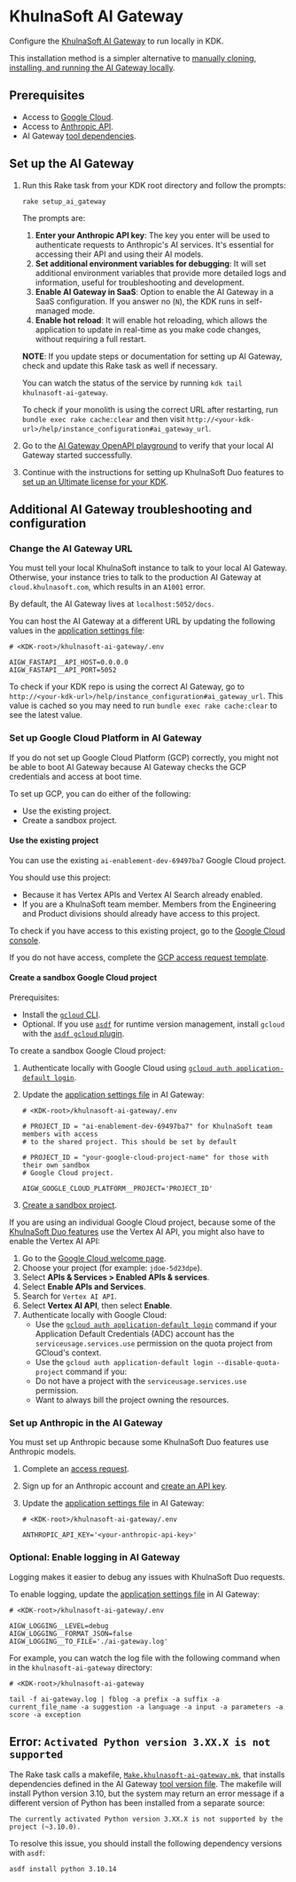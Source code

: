 # KhulnaSoft AI Gateway

Configure the [KhulnaSoft AI Gateway](https://khulnasoft.com/khulnasoft-org/modelops/applied-ml/code-suggestions/ai-assist)
to run locally in KDK.

This installation method is a simpler alternative to
[manually cloning, installing, and running the AI Gateway locally](https://khulnasoft.com/khulnasoft-org/modelops/applied-ml/code-suggestions/ai-assist#how-to-run-the-server-locally).

## Prerequisites

- Access to [Google Cloud](#set-up-google-cloud-platform-in-ai-gateway).
- Access to [Anthropic API](#set-up-anthropic-in-the-ai-gateway).
- AI Gateway [tool dependencies](https://khulnasoft.com/khulnasoft-org/modelops/applied-ml/code-suggestions/ai-assist/-/blob/main/.tool-versions).

## Set up the AI Gateway

1. Run this Rake task from your KDK root directory and follow the prompts:

   ```shell
   rake setup_ai_gateway
   ```

   The prompts are:

   1. **Enter your Anthropic API key**: The key you enter will be used to authenticate requests to Anthropic's AI services. It's essential for accessing their API and using their AI models.
   1. **Set additional environment variables for debugging**: It will set additional environment variables that provide more detailed logs and information, useful for troubleshooting and development.
   1. **Enable AI Gateway in SaaS**: Option to enable the AI Gateway in a SaaS configuration. If you answer no (`N`), the KDK runs in self-managed mode.
   1. **Enable hot reload**: It will enable hot reloading, which allows the application to update in real-time as you make code changes, without requiring a full restart.

   **NOTE**:
   If you update steps or documentation for setting up AI Gateway, check and update this Rake task as well if necessary.

   You can watch the status of the service by running `kdk tail khulnasoft-ai-gateway`.

   To check if your monolith is using the correct URL after restarting, run `bundle exec rake cache:clear` and then visit `http://<your-kdk-url>/help/instance_configuration#ai_gateway_url`.

1. Go to the [AI Gateway OpenAPI playground](http://localhost:5052/docs)
   to verify that your local AI Gateway started successfully.

1. Continue with the instructions for setting up KhulnaSoft Duo features to [set up an Ultimate license for your KDK](https://docs.khulnasoft.com/ee/development/ai_features/index.html#required-setup-licenses-in-khulnasoft-rails).

## Additional AI Gateway troubleshooting and configuration

### Change the AI Gateway URL

You must tell your local KhulnaSoft instance to talk to your local AI
Gateway. Otherwise, your instance tries to talk to the production AI Gateway
at `cloud.khulnasoft.com`, which results in an `A1001` error.

By default, the AI Gateway lives at `localhost:5052/docs`.

You can host the AI Gateway at a different URL by updating the following values in the [application settings file](https://khulnasoft.com/khulnasoft-org/modelops/applied-ml/code-suggestions/ai-assist/-/blob/main/docs/application_settings.md):

```shell
# <KDK-root>/khulnasoft-ai-gateway/.env

AIGW_FASTAPI__API_HOST=0.0.0.0
AIGW_FASTAPI__API_PORT=5052
```

To check if your KDK repo is using the correct AI Gateway, go to `http://<your-kdk-url>/help/instance_configuration#ai_gateway_url`. This value is cached so you may need to run `bundle exec rake cache:clear` to see the latest value.

### Set up Google Cloud Platform in AI Gateway

If you do not set up Google Cloud Platform (GCP) correctly, you might not be able to boot AI Gateway because AI Gateway checks the GCP credentials and access at boot time.

To set up GCP, you can do either of the following:

- Use the existing project.
- Create a sandbox project.

#### Use the existing project

You can use the existing `ai-enablement-dev-69497ba7` Google Cloud project.

You should use this project:

- Because it has Vertex APIs and Vertex AI Search already enabled.
- If you are a KhulnaSoft team member. Members from the Engineering and Product divisions
  should already have access to this project.

To check if you have access to this existing project, go to the [Google Cloud console](https://console.cloud.google.com).

If you do not have access, complete the [GCP access request template](https://khulnasoft.com/khulnasoft-com/it/infra/issue-tracker/-/issues/new?issuable_template=gcp_group_account_iam_update_request).

#### Create a sandbox Google Cloud project

Prerequisites:

- Install the [`gcloud` CLI](https://cloud.google.com/sdk/docs/install).
- Optional. If you use [`asdf`](https://asdf-vm.com/) for runtime version
  management, install `gcloud` with the [`asdf gcloud` plugin](https://github.com/jthegedus/asdf-gcloud).

To create a sandbox Google Cloud project:

1. Authenticate locally with Google Cloud using [`gcloud auth application-default login`](https://cloud.google.com/sdk/gcloud/reference/auth/application-default/login).
1. Update the [application settings file](https://khulnasoft.com/khulnasoft-org/modelops/applied-ml/code-suggestions/ai-assist/-/blob/main/docs/application_settings.md) in AI Gateway:

   ```shell
   # <KDK-root>/khulnasoft-ai-gateway/.env

   # PROJECT_ID = "ai-enablement-dev-69497ba7" for KhulnaSoft team members with access
   # to the shared project. This should be set by default

   # PROJECT_ID = "your-google-cloud-project-name" for those with their own sandbox
   # Google Cloud project.

   AIGW_GOOGLE_CLOUD_PLATFORM__PROJECT='PROJECT_ID'
   ```

1. [Create a sandbox project](https://handbook.khulnasoft.com/handbook/infrastructure-standards/#individual-environment).

If you are using an individual Google Cloud project, because some of the [KhulnaSoft Duo features](https://docs.khulnasoft.com/ee/user/khulnasoft_duo/) use the Vertex AI API, you might also have to enable the Vertex AI API:

   1. Go to the [Google Cloud welcome page](https://console.cloud.google.com/welcome).
   1. Choose your project (for example: `jdoe-5d23dpe`).
   1. Select **APIs & Services > Enabled APIs & services**.
   1. Select **Enable APIs and Services**.
   1. Search for `Vertex AI API`.
   1. Select **Vertex AI API**, then select **Enable**.
   1. Authenticate locally with Google Cloud:
      - Use the [`gcloud auth application-default login`](https://cloud.google.com/sdk/gcloud/reference/auth/application-default/login)
      command if your Application Default Credentials (ADC) account has the `serviceusage.services.use` permission on the quota project
      from GCloud's context.
      - Use the `gcloud auth application-default login --disable-quota-project` command if you:
      - Do not have a project with the `serviceusage.services.use` permission.
      - Want to always bill the project owning the resources.

### Set up Anthropic in the AI Gateway

You must set up Anthropic because some KhulnaSoft Duo features use Anthropic models.

1. Complete an [access request](https://khulnasoft.com/khulnasoft-com/team-member-epics/access-requests/-/issues/new?issuable_template=AI_Access_Request).
1. Sign up for an Anthropic account and [create an API key](https://docs.anthropic.com/en/docs/getting-access-to-claude).
1. Update the [application settings file](https://khulnasoft.com/khulnasoft-org/modelops/applied-ml/code-suggestions/ai-assist/-/blob/main/docs/application_settings.md) in AI Gateway:

   ```shell
   # <KDK-root>/khulnasoft-ai-gateway/.env

   ANTHROPIC_API_KEY='<your-anthropic-api-key>'
   ```

### Optional: Enable logging in AI Gateway

Logging makes it easier to debug any issues with KhulnaSoft Duo requests.

To enable logging, update the [application settings file](https://khulnasoft.com/khulnasoft-org/modelops/applied-ml/code-suggestions/ai-assist/-/blob/main/docs/application_settings.md) in AI Gateway:

```shell
# <KDK-root>/khulnasoft-ai-gateway/.env

AIGW_LOGGING__LEVEL=debug
AIGW_LOGGING__FORMAT_JSON=false
AIGW_LOGGING__TO_FILE='./ai-gateway.log'
```

For example, you can watch the log file with the following command when in the
`khulnasoft-ai-gateway` directory:

```shell
# <KDK-root>/khulnasoft-ai-gateway

tail -f ai-gateway.log | fblog -a prefix -a suffix -a current_file_name -a suggestion -a language -a input -a parameters -a score -a exception
```

## Error: `Activated Python version 3.XX.X is not supported`

The Rake task calls a makefile, [`Make.khulnasoft-ai-gateway.mk`](https://github.com/khulnasoft/khulnasoft-development-kit/-/blob/main/support/makefiles/Makefile.khulnasoft-ai-gateway.mk?ref_type=heads),
that installs dependencies defined in the AI Gateway [tool version file](https://khulnasoft.com/khulnasoft-org/modelops/applied-ml/code-suggestions/ai-assist/-/blob/main/.tool-versions?ref_type=heads). The makefile will install Python version 3.10, but the system may return an error message if a different version of Python has been installed from a separate source:

```plaintext
The currently activated Python version 3.XX.X is not supported by the project (~3.10.0).
```

To resolve this issue, you should install the following dependency versions with `asdf`:

```shell
asdf install python 3.10.14
```
